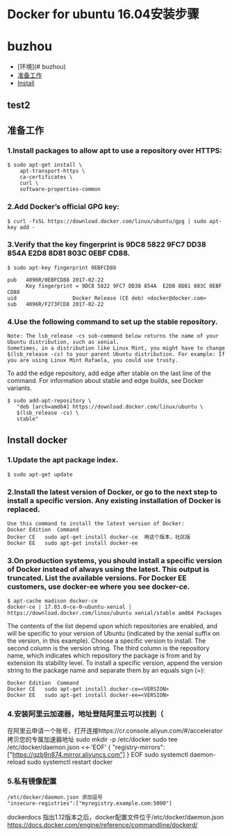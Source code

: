 # Docker for ubuntu 16.04安装步骤
# buzhou

<!-- toc -->
* [环境](# buzhou)
 * [准备工作](#准备工作)
 * [Install](#test2)
<!-- toc stop -->

## test2
## 准备工作

### 1.Install packages to allow apt to use a repository over HTTPS:
	$ sudo apt-get install \
	    apt-transport-https \
	    ca-certificates \
	    curl \
	    software-properties-common
### 2.Add Docker’s official GPG key:
	$ curl -fsSL https://download.docker.com/linux/ubuntu/gpg | sudo apt-key add -
### 3.Verify that the key fingerprint is 9DC8 5822 9FC7 DD38 854A E2D8 8D81 803C 0EBF CD88.
	$ sudo apt-key fingerprint 0EBFCD88

	pub   4096R/0EBFCD88 2017-02-22
	      Key fingerprint = 9DC8 5822 9FC7 DD38 854A  E2D8 8D81 803C 0EBF CD88
	uid                  Docker Release (CE deb) <docker@docker.com>
	sub   4096R/F273FCD8 2017-02-22

### 4.Use the following command to set up the stable repository.

	Note: The lsb_release -cs sub-command below returns the name of your Ubuntu distribution, such as xenial.
	Sometimes, in a distribution like Linux Mint, you might have to change $(lsb_release -cs) to your parent Ubuntu distribution. For example: If you are using Linux Mint Rafaela, you could use trusty.

To add the edge repository, add edge after stable on the last line of the command. For information about stable and edge builds, see Docker variants.

	$ sudo add-apt-repository \
	   "deb [arch=amd64] https://download.docker.com/linux/ubuntu \
	   $(lsb_release -cs) \
	   stable"

## Install docker

### 1.Update the apt package index.
	$ sudo apt-get update
### 2.Install the latest version of Docker, or go to the next step to install a specific version. Any existing installation of Docker is replaced.
	Use this command to install the latest version of Docker:
	Docker Edition	Command
	Docker CE	sudo apt-get install docker-ce  用这个版本，社区版
	Docker EE	sudo apt-get install docker-ee
### 3.On production systems, you should install a specific version of Docker instead of always using the latest. This output is truncated. List the available versions. For Docker EE customers, use docker-ee where you see docker-ce.
	$ apt-cache madison docker-ce
	docker-ce | 17.03.0~ce-0~ubuntu-xenial | https://download.docker.com/linux/ubuntu xenial/stable amd64 Packages

The contents of the list depend upon which repositories are enabled, and will be specific to your version of Ubuntu (indicated by the xenial suffix on the version, in this example). Choose a specific version to install. The second column is the version string. The third column is the repository name, which indicates which repository the package is from and by extension its stability level. To install a specific version, append the version string to the package name and separate them by an equals sign (=):

	Docker Edition	Command
	Docker CE	sudo apt-get install docker-ce=<VERSION>
	Docker EE	sudo apt-get install docker-ee=<VERSION>

### 4.安装阿里云加速器，地址登陆阿里云可以找到（
在阿里云申请一个账号，打开连接https://cr.console.aliyun.com/#/accelerator 拷贝您的专属加速器地址
	sudo mkdir -p /etc/docker
	sudo tee /etc/docker/daemon.json <<-'EOF'
	{
	  "registry-mirrors": ["https://gzb9n874.mirror.aliyuncs.com"]
	}
	EOF
	sudo systemctl daemon-reload
	sudo systemctl restart docker

### 5.私有镜像配置 
	/etc/docker/daemon.json 添加逗号
	"insecure-registries":["myregistry.example.com:5000"]
dockerdocs 指出1.12版本之后，docker配置文件位于/etc/docker/daemon.json
https://docs.docker.com/engine/reference/commandline/dockerd/
